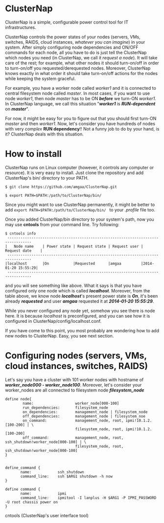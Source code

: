 ClusterNap
==========

ClusterNap is a simple, configurable power control tool for IT infrastructures. 

ClusterNap controls the power states of your nodes (servers, VMs, switches, RAIDS, cloud instances, *whatever you can imagine*) in your system. 
After simply configuring node dependencies and ON/OFF commands for each node, all you have to do is just tell the ClusterNap which nodes you need (in ClusterNap, we call it *request a node*). It will take care of the rest; for example, what other nodes it should turn-on/off in order to turn-on/off you requested/derequested nodes. Moreover, ClusterNap knows exactly in what order it should take turn-on/off actions for the nodes while keeping the system graceful. 

For example, you have a worker node called *worker1* and it is connected to central filesystem node called *master*. In most cases, if you want to use node *worker1*, then node *master* has to be ON ***before*** we turn-ON *worker1*. In ClusterNap language, we call this situation "***worker1*** is ***RUN-dependent*** on ***master***". 

For now, it might be easy for you to figure out that you should first turn-ON *master* and then *worker1*. Now, let's consider you have hundreds of nodes with very *complex* **RUN dependency**!! Not a funny job to do by your hand, is it? ClusterNap deals with this situation. 



How to install
==============
ClusterNap runs on Linux computer (however, it controls any computer or resource). 
It is very easy to install. Just clone the repository and add ClusterNap's bin/ directory to your PATH. 

```
$ git clone https://github.com/amgaa/ClusterNap.git

$ export PATH=$PATH:/path/to/ClusterNap/bin/
```
Since you might want to use ClusterNap permanently, it might be better to add 
```export PATH=$PATH:/path/to/ClusterNap/bin/ ``` to your *.profile* file too. 

Once you added ClusterNap/bin directory to your system's path, now you may use **cntools** from your command line. Try following: 

```
$ cntools info
 --------------------------------------------------------------------------------- 
|   Node name    | Power state | Request state | Request user |   Request date    |
 --------------------------------------------------------------------------------- 
|localhost       |On           |Requested      |amgaa         |2014-01-20 15:55:29|
 ---------------------------------------------------------------------------------
```
and you will see something like above. What it says is that you have configured only one node which is called ***localhost***. Moreover, from the table above, we know node ***localhost***'s 
present power state is ***On***, 
it's been already ***requested*** 
and user ***amgaa*** requested it 
at ***2014-01-20 15:55:29***. 

While you never configured any node yet, somehow you see there is node here. It is because *localhost* is preconfigured, and you can see how it is configured in ClusterNap/config/localhost.conf. 

If you have come to this point, you most probably are wondering how to add new nodes to ClusterNap. Easy, you see next section. 



Configuring nodes (servers, VMs, cloud instances, switches, RAIDS)
==================================================================

Let's say you have a cluster with 101 worker nodes with hostname of ***worker_node000 - worker_node100***. 
Moreover, let's consider your worker\_nodes are all connected to filesystem node ***filesystem\_node***

```
define node{
        name:                   worker_node[000-100]
        run_dependencies:       filesystem_node
        on_dependencies:        management_node | filesystem_node
        off_dependencies:       management_node | filesystem_noe
        on_command:             management_node, root, ipmi!10.1.2.[100-200] | \
                                filesystem_node, root, ipmi!10.1.2.[100-200]
        off_command:            management_node, root, ssh_shutdown!worker_node[000-100] | \
                                filesystem_node, root, ssh_shutdown!worker_node[000-100]
}


define_command {
       name:            ssh_shutdown
       command_line:    ssh $ARG1 shutdown -h now
}

define command {
       name:            ipmi
       command_line:    ipmitool -I lanplus -H $ARG1 -P IPMI_PASSWORD -U root chassis power on
}

```


cntools (ClusterNap's user interface tool)


